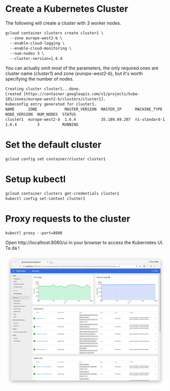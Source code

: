 # Create a Kubernetes Cluster

The following will create a cluster with 3 worker nodes.
```
gcloud container clusters create cluster1 \
  --zone europe-west2-b \
  --enable-cloud-logging \
  --enable-cloud-monitoring \
  --num-nodes 3 \
  --cluster-version=1.6.4
```
You can actually omit most of the parameters, the only required ones are cluster name (_cluster1_) and zone (_europe-west2-b_), but it's worth specifying the number of nodes.

```
Creating cluster cluster1...done.
Created [https://container.googleapis.com/v1/projects/kube-101/zones/europe-west2-b/clusters/cluster1].
kubeconfig entry generated for cluster1.
NAME      ZONE            MASTER_VERSION  MASTER_IP      MACHINE_TYPE   NODE_VERSION  NUM_NODES  STATUS
cluster1  europe-west2-b  1.6.4           35.189.69.207  n1-standard-1  1.6.4         3          RUNNING
```

# Set the default cluster

```
gcloud config set container/cluster cluster1
```

# Setup kubectl
```
gcloud container clusters get-credentials cluster1
kubectl config set-context cluster1
```

# Proxy requests to the cluster
```
kubectl proxy --port=8080
```
Open http://localhost:8080/ui in your browser to access the Kubernetes UI. Ta da !

![Kubernetes Dashboard][dashboard]

[dashboard]: dashboard.png "Kubernetes Dashboard"
